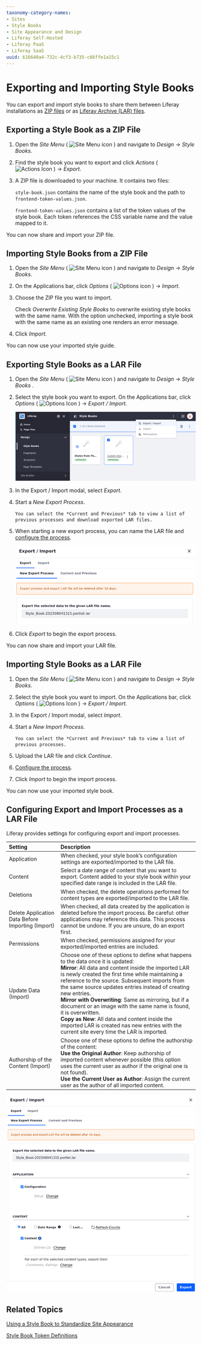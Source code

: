 ```yaml
---
taxonomy-category-names:
- Sites
- Style Books
- Site Appearance and Design
- Liferay Self-Hosted
- Liferay PaaS
- Liferay SaaS
uuid: 616640a4-732c-4cf3-b735-c66ffe1a15c1
---
```

# Exporting and Importing Style Books

You can export and import style books to share them between Liferay installations as [ZIP files](#exporting-style-books-as-a-zip-file) or as [Liferay Archive (LAR) files](#exporting-style-books-as-a-lar-file).

## Exporting a Style Book as a ZIP File

1. Open the *Site Menu* ( ![Site Menu icon](../../../images/icon-product-menu.png) ) and navigate to *Design* &rarr; *Style Books*.

1. Find the style book you want to export and click *Actions* ( ![Actions Icon](../../../images/icon-actions.png) ) &rarr; *Export*.

1. A ZIP file is downloaded to your machine. It contains two files:

   `style-book.json` contains the name of the style book and the path to `frontend-token-values.json`.

   `frontend-token-values.json` contains a list of the token values of the style book. Each token references the CSS variable name and the value mapped to it.

You can now share and import your ZIP file.

## Importing Style Books from a ZIP File

1. Open the *Site Menu* ( ![Site Menu icon](../../../images/icon-product-menu.png) ) and navigate to *Design* &rarr; *Style Books*.

1. On the Applications bar, click *Options* ( ![Options icon](../../../images/icon-options.png) ) &rarr; *Import*.

1. Choose the ZIP file you want to import.

   Check *Overwrite Existing Style Books* to overwrite existing style books with the same name. With the option unchecked, importing a style book with the same name as an existing one renders an error message.

1. Click *Import*.

You can now use your imported style guide.

## Exporting Style Books as a LAR File

1. Open the *Site Menu* ( ![Site Menu icon](../../../images/icon-product-menu.png) ) and navigate to *Design* &rarr; *Style Books* .

1. Select the style book you want to export. On the Applications bar, click *Options* ( ![Options Icon](../../../images/icon-options.png) ) &rarr; *Export / Import*.

   ![To export a Style Book, go to options in the Style Books app](./exporting-and-importing-style-books/images/01.png)

1. In the Export / Import modal, select *Export*.

1. Start a *New Export Process*.

   ```{note}
   You can select the *Current and Previous* tab to view a list of previous processes and download exported LAR files.
   ```

1. When starting a new export process, you can name the LAR file and [configure the process](#configuring-export-and-import-processes-as-a-lar-file).

   ![You can choose to Export or Import a style book and start a new process or check current and previous processes.](./exporting-and-importing-style-books/images/02.png)

1. Click *Export* to begin the export process.

You can now share and import your LAR file.

## Importing Style Books as a LAR File

1. Open the *Site Menu* ( ![Site Menu icon](../../../images/icon-product-menu.png) ) and navigate to *Design* &rarr; *Style Books*.

1. Select the style book you want to import. On the Applications bar, click *Options* ( ![Options Icon](../../../images/icon-options.png) ) &rarr; *Export / Import*.

1. In the Export / Import modal, select *Import*.

1. Start a *New Import Process*.

   ```{note}
   You can select the *Current and Previous* tab to view a list of previous processes.
   ```

1. Upload the LAR file and click *Continue*.

1. [Configure the process](#configuring-export-and-import-processes-as-a-lar-file).

1. Click *Import* to begin the import process.

You can now use your imported style book.

## Configuring Export and Import Processes as a LAR File

Liferay provides settings for configuring export and import processes.

| Setting | Description |
| :--- | :--- |
| Application | When checked, your style book’s configuration settings are exported/imported to the LAR file. |
| Content | Select a date range of content that you want to export. Content added to your style book within your specified date range is included in the LAR file. |
| Deletions | When checked, the delete operations performed for content types are exported/imported to the LAR file. |
| Delete Application Data Before Importing (Import) | When checked, all data created by the application is deleted before the import process. Be careful: other applications may reference this data. This process cannot be undone. If you are unsure, do an export first. |
| Permissions | When checked, permissions assigned for your exported/imported entries are included.|
| Update Data (Import) | Choose one of these options to define what happens to the data once it is updated: <br/>**Mirror**: All data and content inside the imported LAR is newly created the first time while maintaining a reference to the source. Subsequent imports from the same source updates entries instead of creating new entries.<br/> **Mirror with Overwriting**: Same as mirroring, but if a document or an image with the same name is found, it is overwritten. <br/>**Copy as New**: All data and content inside the imported LAR is created nas new entries with the current site every time the LAR is imported. |
| Authorship of the Content (Import) | Choose one of these options to define the authorship of the content: <br/>**Use the Original Author**: Keep authorship of imported content whenever possible (this option uses the current user as author if the original one is not found). <br/>**Use the Current User as Author**: Assign the current user as the author of all imported content. |

![Configure your export/import process](./exporting-and-importing-style-books/images/03.png)

## Related Topics

[Using a Style Book to Standardize Site Appearance](./using-a-style-book-to-standardize-site-appearance.md)

[Style Book Token Definitions](./developer-guide/style-book-token-definitions.md)
